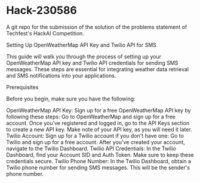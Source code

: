 # Hack-230586
A git repo for the submission of the solution of the problems statement of Techfest's HackAI Competition. 

Setting Up OpenWeatherMap API Key and Twilio API for SMS

This guide will walk you through the process of setting up your OpenWeatherMap API key and Twilio API credentials for sending SMS messages. These steps are essential for integrating weather data retrieval and SMS notifications into your applications.

Prerequisites

Before you begin, make sure you have the following:

OpenWeatherMap API Key: Sign up for a free OpenWeatherMap API key by following these steps:
Go to OpenWeatherMap and sign up for a free account.
Once you've registered and logged in, go to the API Keys section to create a new API key.
Make note of your API key, as you will need it later.
Twilio Account: Sign up for a Twilio account if you don't have one:
Go to Twilio and sign up for a free account.
After you've created your account, navigate to the Twilio Dashboard.
Twilio API Credentials:
In the Twilio Dashboard, find your Account SID and Auth Token. Make sure to keep these credentials secure.
Twilio Phone Number:
In the Twilio Dashboard, obtain a Twilio phone number for sending SMS messages. This will be the sender's phone number.
